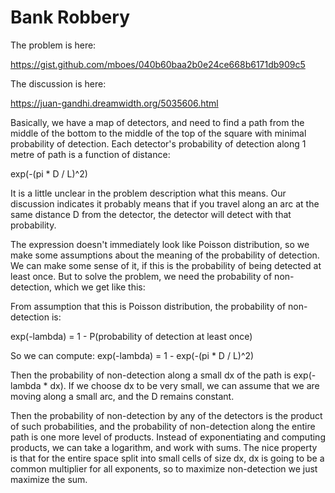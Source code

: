 Bank Robbery
============

The problem is here:

https://gist.github.com/mboes/040b60baa2b0e24ce668b6171db909c5


The discussion is here:

https://juan-gandhi.dreamwidth.org/5035606.html

Basically, we have a map of detectors, and need to find a path from the middle of the bottom to the middle of the top of the square with
minimal probability of detection. Each detector's probability of detection along 1 metre of path is a function of distance:

exp(-(pi * D / L)^2)

It is a little unclear in the problem description what this means. Our discussion indicates it probably means that if you travel along
an arc at the same distance D from the detector, the detector will detect with that probability.

The expression doesn't immediately look like Poisson distribution, so we make some assumptions about the meaning of the probability of
detection. We can make some sense of it, if this is the probability of being detected at least once. But to solve the problem, we need
the probability of non-detection, which we get like this:

From assumption that this is Poisson distribution, the probability of non-detection is:

exp(-lambda) = 1 - P(probability of detection at least once)

So we can compute: exp(-lambda) = 1 - exp(-(pi * D / L)^2)

Then the probability of non-detection along a small dx of the path is exp(-lambda * dx). If we choose dx to be very small, we can assume
that we are moving along a small arc, and the D remains constant.

Then the probability of non-detection by any of the detectors is the product of such probabilities, and the probability of non-detection
along the entire path is one more level of products. Instead of exponentiating and computing products, we can take a logarithm, and work
with sums. The nice property is that for the entire space split into small cells of size dx, dx is going to be a common multiplier for all
exponents, so to maximize non-detection we just maximize the sum.
